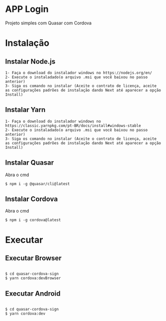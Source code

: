 APP Login 
==========

Projeto simples com Quasar com Cordova

# Instalação

## Instalar Node.js
```
1- Faça o download do instalador windows no https://nodejs.org/en/
2- Execute o instaladado(o arquivo .msi que você baixou no passo anterior)
3- Siga os comando no instalar (Aceite o contrato de licença, aceite as configurações padrões de instalação dando Next até aparecer a opção Install)
```

## Instalar Yarn
```
1- Faça o download do instalador windows no https://classic.yarnpkg.com/pt-BR/docs/install#windows-stable
2- Execute o instaladado(o arquivo .msi que você baixou no passo anterior)
3- Siga os comando no instalar (Aceite o contrato de licença, aceite as configurações padrões de instalação dando Next até aparecer a opção Install)
```

## Instalar Quasar

Abra o cmd
```
$ npm i -g @quasar/cli@latest

```

## Instalar Cordova

Abra o cmd
```
$ npm i -g cordova@latest

```

# Executar

## Executar Browser

```

$ cd quasar-cordova-sign
$ yarn cordova:devBrowser

```

## Executar Android

```

$ cd quasar-cordova-sign
$ yarn cordova:dev

```
